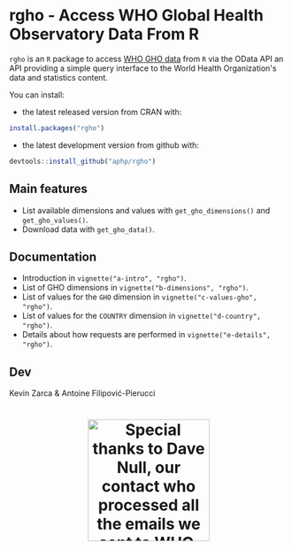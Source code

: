 # rgho - Access WHO Global Health Observatory Data From R

`rgho` is an `R` package to access [WHO GHO data](https://www.who.int/data/gho/) from `R` via the OData API an API providing a simple query interface to the World Health Organization's data and statistics content.

You can install:

  * the latest released version from CRAN with:

```r
install.packages("rgho")
```

  * the latest development version from github with:

```r
devtools::install_github("aphp/rgho")
```

## Main features

  * List available dimensions and values with `get_gho_dimensions()` and `get_gho_values()`.
  * Download data with `get_gho_data()`.
  
## Documentation

  * Introduction in `vignette("a-intro", "rgho")`.
  * List of GHO dimensions in `vignette("b-dimensions", "rgho")`.
  * List of values for the `GHO` dimension in `vignette("c-values-gho", "rgho")`.
  * List of values for the `COUNTRY` dimension in `vignette("d-country", "rgho")`.
  * Details about how requests are performed in `vignette("e-details", "rgho")`.

## Dev

Kevin Zarca & Antoine Filipović-Pierucci

<h1 align="center">
<a href="http://recherche-innovation.aphp.fr/urc-eco/">
	<img width="220" src="./inst/media/logo.png" title="Special thanks to Dave Null, our contact who processed all the emails we sent to WHO.">
</a>
</h1>
